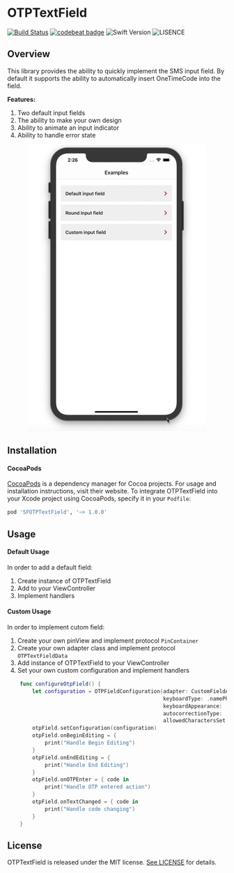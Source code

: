 # OTPTextField

[![Build Status](https://travis-ci.com/fixique/OTPTextField.svg?branch=master)](https://travis-ci.com/fixique/OTPTextField) [![codebeat badge](https://codebeat.co/badges/b5135007-19cb-45e1-80cc-aa80b8ccd9f8)](https://codebeat.co/projects/github-com-fixique-otptextfield-master) ![Swift Version](https://img.shields.io/badge/swift-5.0-orange) ![LISENCE](https://img.shields.io/badge/LICENSE-MIT-green)

## Overview 

This library provides the ability to quickly implement the SMS input field. By default it supports the ability to automatically insert OneTimeCode into the field. 

**Features:**

1. Two default input fields
2. The ability to make your own design
3. Ability to animate an input indicator
4. Ability to handle error state

<p align="center">
	<img src="Images/exampleVideo.gif" />
</p>

## Installation

#### CocoaPods

[CocoaPods](https://cocoapods.org/) is a dependency manager for Cocoa projects. For usage and installation instructions, visit their website. To integrate OTPTextField into your Xcode project using CocoaPods, specify it in your `Podfile`:

```ruby
pod 'SFOTPTextField', '~> 1.0.0'
```



## Usage

#### Default Usage 

In order to add a default field: 

1. Create instance of OTPTextField 
2. Add to your ViewController 
3. Implement handlers 

#### Custom Usage 

In order to implement cutom field:

1. Create your own pinView and implement protocol `PinContainer` 
2. Create your own adapter class and implement protocol `OTPTextFieldData`
3. Add instance of OTPTextField to your ViewController 
4. Set your own custom configuration and implement handlers 

```swift
    func configureOtpField() {
        let configuration = OTPFieldConfiguration(adapter: CustomFieldAdapter(),
                                                  keyboardType: .namePhonePad,
                                                  keyboardAppearance: .light,
                                                  autocorrectionType: .no,
                                                  allowedCharactersSet: .alphanumerics)
        otpField.setConfiguration(configuration)
        otpField.onBeginEditing = {
            print("Handle Begin Editing")
        }
        otpField.onEndEditing = {
            print("Handle End Editing")
        }
        otpField.onOTPEnter = { code in
            print("Handle OTP entered action")
        }
        otpField.onTextChanged = { code in
            print("Handle code changing")
        }
    }
```

## License

OTPTextField is released under the MIT license. [See LICENSE](https://github.com/fixique/OTPTextField/blob/master/LICENSE) for details.

 